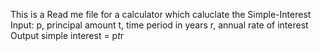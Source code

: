 This is a Read me file for a calculator which caluclate the 
                   Simple-Interest 
Input:
   p, principal amount
   t, time period in years
   r, annual rate of interest
Output
   simple interest = p*t*r
